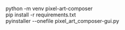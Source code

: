 python -m venv pixel-art-composer <br>
pip install -r requirements.txt <br>
pyinstaller --onefile pixel_art_composer-gui.py <br>

